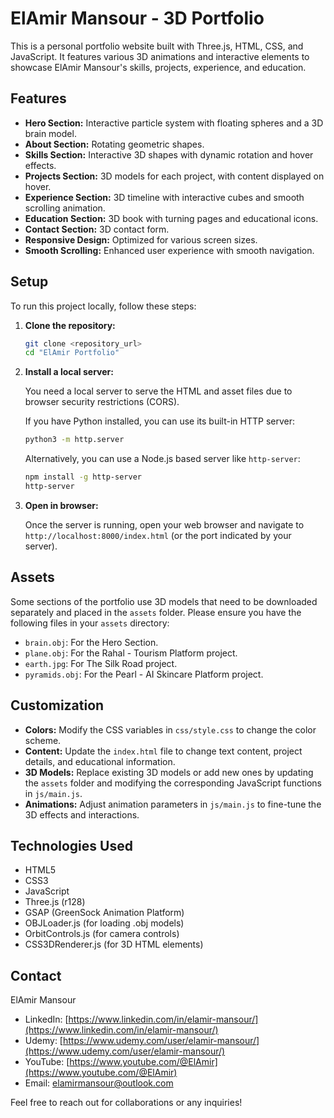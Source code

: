 # ElAmir Mansour - 3D Portfolio

This is a personal portfolio website built with Three.js, HTML, CSS, and JavaScript. It features various 3D animations and interactive elements to showcase ElAmir Mansour's skills, projects, experience, and education.

## Features

*   **Hero Section:** Interactive particle system with floating spheres and a 3D brain model.
*   **About Section:** Rotating geometric shapes.
*   **Skills Section:** Interactive 3D shapes with dynamic rotation and hover effects.
*   **Projects Section:** 3D models for each project, with content displayed on hover.
*   **Experience Section:** 3D timeline with interactive cubes and smooth scrolling animation.
*   **Education Section:** 3D book with turning pages and educational icons.
*   **Contact Section:** 3D contact form.
*   **Responsive Design:** Optimized for various screen sizes.
*   **Smooth Scrolling:** Enhanced user experience with smooth navigation.

## Setup

To run this project locally, follow these steps:

1.  **Clone the repository:**

    ```bash
    git clone <repository_url>
    cd "ElAmir Portfolio"
    ```

2.  **Install a local server:**

    You need a local server to serve the HTML and asset files due to browser security restrictions (CORS).

    If you have Python installed, you can use its built-in HTTP server:

    ```bash
    python3 -m http.server
    ```

    Alternatively, you can use a Node.js based server like `http-server`:

    ```bash
    npm install -g http-server
    http-server
    ```

3.  **Open in browser:**

    Once the server is running, open your web browser and navigate to `http://localhost:8000/index.html` (or the port indicated by your server).

## Assets

Some sections of the portfolio use 3D models that need to be downloaded separately and placed in the `assets` folder. Please ensure you have the following files in your `assets` directory:

*   `brain.obj`: For the Hero Section.
*   `plane.obj`: For the Rahal - Tourism Platform project.
*   `earth.jpg`: For The Silk Road project.
*   `pyramids.obj`: For the Pearl - AI Skincare Platform project.

## Customization

*   **Colors:** Modify the CSS variables in `css/style.css` to change the color scheme.
*   **Content:** Update the `index.html` file to change text content, project details, and educational information.
*   **3D Models:** Replace existing 3D models or add new ones by updating the `assets` folder and modifying the corresponding JavaScript functions in `js/main.js`.
*   **Animations:** Adjust animation parameters in `js/main.js` to fine-tune the 3D effects and interactions.

## Technologies Used

*   HTML5
*   CSS3
*   JavaScript
*   Three.js (r128)
*   GSAP (GreenSock Animation Platform)
*   OBJLoader.js (for loading .obj models)
*   OrbitControls.js (for camera controls)
*   CSS3DRenderer.js (for 3D HTML elements)

## Contact

ElAmir Mansour
*   LinkedIn: [https://www.linkedin.com/in/elamir-mansour/](https://www.linkedin.com/in/elamir-mansour/)
*   Udemy: [https://www.udemy.com/user/elamir-mansour/](https://www.udemy.com/user/elamir-mansour/)
*   YouTube: [https://www.youtube.com/@ElAmir](https://www.youtube.com/@ElAmir)
*   Email: elamirmansour@outlook.com

Feel free to reach out for collaborations or any inquiries!
